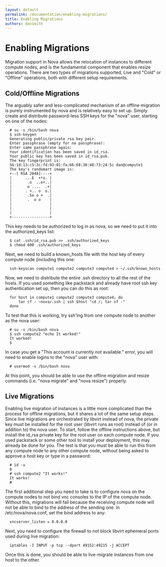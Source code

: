 ```yaml
---
layout: default
permalink: /documentation/enabling-migrations/
title: Enabling Migrations
authors: dansmith
---
```


# Enabling Migrations

Migration support in Nova allows the relocation of instances to different compute nodes, and is the fundamental component that enables resize operations. There are two types of migrations supported, Live and "Cold" or "Offline" operations, both with different setup requirements.

## Cold/Offline Migrations

The arguably safer and less-complicated mechanism of an offline migration is purely instrumented by nova and is relatively easy to set up. Simply create and distribute password-less SSH keys for the "nova" user, starting on one of the nodes:

      # su -s /bin/bash nova
      $ ssh-keygen
      Generating public/private rsa key pair.
      Enter passphrase (empty for no passphrase): 
      Enter same passphrase again: 
      Your identification has been saved in id_rsa.
      Your public key has been saved in id_rsa.pub.
      The key fingerprint is:
      56:1d:13:c5:3c:fd:93:01:fa:66:68:38:48:73:24:5c dan@compute1
      The key's randomart image is:
      +--[ RSA 2048]----+
      |      ...E  +*o. |
      |       .o  ..o+..|
      |       o ....  .+|
      |      . +.. o  o.|
      |       .So o +  .|
      |       .  o o    |
      |                 |
      |                 |
      |                 |
      +-----------------+

This key needs to be authorized to log in as nova, so we need to put it into the authorized_keys list:

      $ cat .ssh/id_rsa.pub >> .ssh/authorized_keys
      $ chmod 600 .ssh/authorized_keys

Next, we need to build a known_hosts file with the host key of every compute node (including this one:

      ssh-keyscan compute1 compute2 compute3 compute4 > ~/.ssh/known_hosts

Now, we need to distribute the entire .ssh directory to all the rest of the hosts. If you used something like packstack and already have root ssh key authentication set up, then you can do this as root:

      for host in compute1 compute2 compute3 compute4; do
          tar cf - ~nova/.ssh | ssh $host "cd /; tar xf -"
      done

To test that this is working, try ssh'ing from one compute node to another as the nova user:

      # su -s /bin/bash nova
      $ ssh compute2 "echo It worked!"
      It worked!
      $

In case you get a "This account is currently not available." error, you will need to enable logins to the "nova" user with:

      # usermod -s /bin/bash nova

<!--
FIXME: SELinux?
-->

At this point, you should be able to use the offline migration and resize commands (i.e. "nova migrate" and "nova resize") properly.

## Live Migrations

Enabling live migration of instances is a little more complicated than the process for offline migrations, but it shares a lot of the same setup steps. Since live migrations are orchestrated by libvirt instead of nova, the private key must be installed for the root user (libvirt runs as root) instead of (or in addition to) the nova user. To start, follow the offline instructions above, but install the id_rsa private key for the root user on each compute node. If you used packstack or some other tool to install your deployment, this may already be done for you. The test is that you must be able to run this from any compute node to any other compute node, without being asked to approve a host key or type in a password:

      # id -u
      0
      # ssh compute2 "It works!"
      It works!
      #

The first additional step you need to take is to configure nova on the compute nodes to not bind vnc consoles to the IP of the compute node. Without this, migrations will fail because the receiving compute node will not be able to bind to the address of the sending one. In /etc/nova/nova.conf, set the bind address to any:

      vncserver_listen = 0.0.0.0

Next, you need to configure the firewall to not block libvirt ephemeral ports used during live migration:

      iptables -I INPUT -p tcp --dport 49152:49215 -j ACCEPT

Once this is done, you should be able to live-migrate instances from one host to the other.
